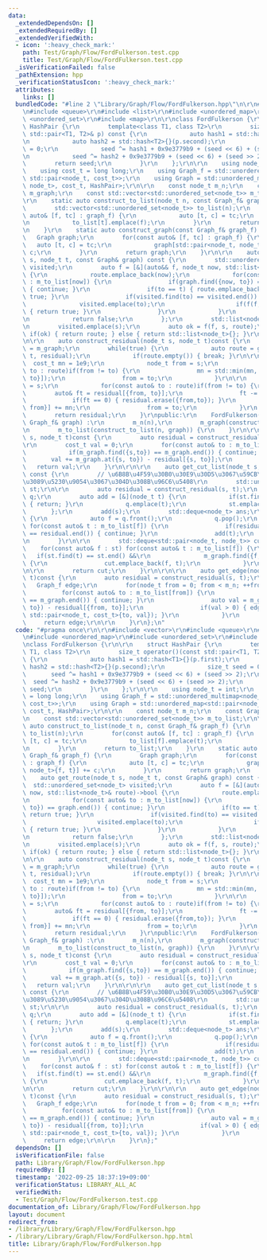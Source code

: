 ```yaml
---
data:
  _extendedDependsOn: []
  _extendedRequiredBy: []
  _extendedVerifiedWith:
  - icon: ':heavy_check_mark:'
    path: Test/Graph/Flow/FordFulkerson.test.cpp
    title: Test/Graph/Flow/FordFulkerson.test.cpp
  _isVerificationFailed: false
  _pathExtension: hpp
  _verificationStatusIcon: ':heavy_check_mark:'
  attributes:
    links: []
  bundledCode: "#line 2 \"Library/Graph/Flow/FordFulkerson.hpp\"\n\r\n#include <vector>\r\
    \n#include <queue>\r\n#include <list>\r\n#include <unordered_map>\r\n#include\
    \ <unordered_set>\r\n#include <map>\r\n\r\nclass FordFulkerson {\r\n\r\n    struct\
    \ HashPair {\r\n        template<class T1, class T2>\r\n        size_t operator()(const\
    \ std::pair<T1, T2>& p) const {\r\n            auto hash1 = std::hash<T1>{}(p.first);\r\
    \n            auto hash2 = std::hash<T2>{}(p.second);\r\n            size_t seed\
    \ = 0;\r\n            seed ^= hash1 + 0x9e3779b9 + (seed << 6) + (seed >> 2);\r\
    \n            seed ^= hash2 + 0x9e3779b9 + (seed << 6) + (seed >> 2);\r\n    \
    \        return seed;\r\n        }\r\n    };\r\n\r\n    using node_t = int;\r\n\
    \    using cost_t = long long;\r\n    using Graph_f = std::unordered_multimap<node_t,\
    \ std::pair<node_t, cost_t>>;\r\n    using Graph = std::unordered_map<std::pair<node_t,\
    \ node_t>, cost_t, HashPair>;\r\n\r\n    const node_t m_n;\r\n    const Graph\
    \ m_graph;\r\n    const std::vector<std::unordered_set<node_t>> m_to_list;\r\n\
    \r\n    static auto construct_to_list(node_t n, const Graph_f& graph_f) {\r\n\
    \        std::vector<std::unordered_set<node_t>> to_list(n);\r\n        for(const\
    \ auto& [f, tc] : graph_f) {\r\n            auto [t, c] = tc;\r\n            to_list[f].emplace(t);\r\
    \n            to_list[t].emplace(f);\r\n        }\r\n        return to_list;\r\
    \n    }\r\n    static auto construct_graph(const Graph_f& graph_f) {\r\n     \
    \   Graph graph;\r\n        for(const auto& [f, tc] : graph_f) {\r\n         \
    \   auto [t, c] = tc;\r\n            graph[std::pair<node_t, node_t>{f, t}] +=\
    \ c;\r\n        }\r\n        return graph;\r\n    }\r\n\r\n    auto get_route(node_t\
    \ s, node_t t, const Graph& graph) const {\r\n        std::unordered_set<node_t>\
    \ visited;\r\n        auto f = [&](auto&& f, node_t now, std::list<node_t>& route)->bool\
    \ {\r\n            route.emplace_back(now);\r\n            for(const auto& to\
    \ : m_to_list[now]) {\r\n                if(graph.find({now, to}) == graph.end())\
    \ { continue; }\r\n                if(to == t) { route.emplace_back(t); return\
    \ true; }\r\n                if(visited.find(to) == visited.end()) {\r\n     \
    \               visited.emplace(to);\r\n                    if(f(f, to, route))\
    \ { return true; }\r\n                }\r\n            }\r\n            route.pop_back();\r\
    \n            return false;\r\n        };\r\n        std::list<node_t> route;\r\
    \n        visited.emplace(s);\r\n        auto ok = f(f, s, route);\r\n       \
    \ if(ok) { return route; } else { return std::list<node_t>{}; }\r\n    }\r\n\r\
    \n\r\n    auto construct_residual(node_t s, node_t t)const {\r\n        auto residual\
    \ = m_graph;\r\n        while(true) {\r\n            auto route = get_route(s,\
    \ t, residual);\r\n            if(route.empty()) { break; }\r\n\r\n          \
    \  cost_t mn = 1e9;\r\n            node_t from = s;\r\n            for(const auto&\
    \ to : route)if(from != to) {\r\n                mn = std::min(mn, residual[{from,\
    \ to}]);\r\n                from = to;\r\n            }\r\n\r\n            from\
    \ = s;\r\n            for(const auto& to : route)if(from != to) {\r\n        \
    \        auto& ft = residual[{from, to}];\r\n                ft -= mn;\r\n   \
    \             if(ft == 0) { residual.erase({from,to}); }\r\n                residual[{to,\
    \ from}] += mn;\r\n                from = to;\r\n            }\r\n        }\r\n\
    \        return residual;\r\n    }\r\npublic:\r\n    FordFulkerson(node_t n, const\
    \ Graph_f& graph) :\r\n        m_n(n),\r\n        m_graph(construct_graph(graph)),\r\
    \n        m_to_list(construct_to_list(n, graph)) {\r\n    }\r\n\r\n    auto max_flow(node_t\
    \ s, node_t t)const {\r\n        auto residual = construct_residual(s, t);\r\n\
    \r\n        cost_t val = 0;\r\n        for(const auto& to : m_to_list[s]) {\r\n\
    \            if(m_graph.find({s,to}) == m_graph.end()) { continue; }\r\n     \
    \       val += m_graph.at({s, to}) - residual[{s, to}];\r\n        }\r\n     \
    \   return val;\r\n    }\r\n\r\n\r\n    auto get_cut_list(node_t s, node_t t)\
    \ const {\r\n        // \u6B8B\u4F59\u30B0\u30E9\u30D5\u3067\u59CB\u70B9\u304B\
    \u3089\u5230\u9054\u3067\u304D\u308B\u96C6\u5408\r\n        std::unordered_set<node_t>\
    \ st;\r\n\r\n        auto residual = construct_residual(s, t);\r\n        std::queue<node_t>\
    \ q;\r\n        auto add = [&](node_t t) {\r\n            if(st.find(t) != st.end())\
    \ { return; }\r\n            q.emplace(t);\r\n            st.emplace(t);\r\n \
    \       };\r\n        add(s);\r\n        std::deque<node_t> ans;\r\n        while(!q.empty())\
    \ {\r\n            auto f = q.front();\r\n            q.pop();\r\n           \
    \ for(const auto& t : m_to_list[f]) {\r\n                if(residual.find({f,t})\
    \ == residual.end()) { continue; }\r\n                add(t);\r\n            }\r\
    \n        }\r\n\r\n        std::deque<std::pair<node_t, node_t>> cut;\r\n    \
    \    for(const auto& f : st) for(const auto& t : m_to_list[f]) {\r\n         \
    \   if(st.find(t) == st.end() &&\r\n               m_graph.find({f,t}) != m_graph.end())\
    \ {\r\n                cut.emplace_back(f, t);\r\n            }\r\n        }\r\
    \n\r\n        return cut;\r\n    }\r\n\r\n\r\n    auto get_edge(node_t s, node_t\
    \ t)const {\r\n        auto residual = construct_residual(s, t);\r\n\r\n     \
    \   Graph_f edge;\r\n        for(node_t from = 0; from < m_n; ++from) {\r\n  \
    \          for(const auto& to : m_to_list[from]) {\r\n                if(m_graph.find({from,to})\
    \ == m_graph.end()) { continue; }\r\n                auto val = m_graph.at({from,\
    \ to}) - residual[{from, to}];\r\n                if(val > 0) { edge.emplace(from,\
    \ std::pair<node_t, cost_t>{to, val}); }\r\n            }\r\n        }\r\n   \
    \     return edge;\r\n\r\n    }\r\n};\n"
  code: "#pragma once\r\n\r\n#include <vector>\r\n#include <queue>\r\n#include <list>\r\
    \n#include <unordered_map>\r\n#include <unordered_set>\r\n#include <map>\r\n\r\
    \nclass FordFulkerson {\r\n\r\n    struct HashPair {\r\n        template<class\
    \ T1, class T2>\r\n        size_t operator()(const std::pair<T1, T2>& p) const\
    \ {\r\n            auto hash1 = std::hash<T1>{}(p.first);\r\n            auto\
    \ hash2 = std::hash<T2>{}(p.second);\r\n            size_t seed = 0;\r\n     \
    \       seed ^= hash1 + 0x9e3779b9 + (seed << 6) + (seed >> 2);\r\n          \
    \  seed ^= hash2 + 0x9e3779b9 + (seed << 6) + (seed >> 2);\r\n            return\
    \ seed;\r\n        }\r\n    };\r\n\r\n    using node_t = int;\r\n    using cost_t\
    \ = long long;\r\n    using Graph_f = std::unordered_multimap<node_t, std::pair<node_t,\
    \ cost_t>>;\r\n    using Graph = std::unordered_map<std::pair<node_t, node_t>,\
    \ cost_t, HashPair>;\r\n\r\n    const node_t m_n;\r\n    const Graph m_graph;\r\
    \n    const std::vector<std::unordered_set<node_t>> m_to_list;\r\n\r\n    static\
    \ auto construct_to_list(node_t n, const Graph_f& graph_f) {\r\n        std::vector<std::unordered_set<node_t>>\
    \ to_list(n);\r\n        for(const auto& [f, tc] : graph_f) {\r\n            auto\
    \ [t, c] = tc;\r\n            to_list[f].emplace(t);\r\n            to_list[t].emplace(f);\r\
    \n        }\r\n        return to_list;\r\n    }\r\n    static auto construct_graph(const\
    \ Graph_f& graph_f) {\r\n        Graph graph;\r\n        for(const auto& [f, tc]\
    \ : graph_f) {\r\n            auto [t, c] = tc;\r\n            graph[std::pair<node_t,\
    \ node_t>{f, t}] += c;\r\n        }\r\n        return graph;\r\n    }\r\n\r\n\
    \    auto get_route(node_t s, node_t t, const Graph& graph) const {\r\n      \
    \  std::unordered_set<node_t> visited;\r\n        auto f = [&](auto&& f, node_t\
    \ now, std::list<node_t>& route)->bool {\r\n            route.emplace_back(now);\r\
    \n            for(const auto& to : m_to_list[now]) {\r\n                if(graph.find({now,\
    \ to}) == graph.end()) { continue; }\r\n                if(to == t) { route.emplace_back(t);\
    \ return true; }\r\n                if(visited.find(to) == visited.end()) {\r\n\
    \                    visited.emplace(to);\r\n                    if(f(f, to, route))\
    \ { return true; }\r\n                }\r\n            }\r\n            route.pop_back();\r\
    \n            return false;\r\n        };\r\n        std::list<node_t> route;\r\
    \n        visited.emplace(s);\r\n        auto ok = f(f, s, route);\r\n       \
    \ if(ok) { return route; } else { return std::list<node_t>{}; }\r\n    }\r\n\r\
    \n\r\n    auto construct_residual(node_t s, node_t t)const {\r\n        auto residual\
    \ = m_graph;\r\n        while(true) {\r\n            auto route = get_route(s,\
    \ t, residual);\r\n            if(route.empty()) { break; }\r\n\r\n          \
    \  cost_t mn = 1e9;\r\n            node_t from = s;\r\n            for(const auto&\
    \ to : route)if(from != to) {\r\n                mn = std::min(mn, residual[{from,\
    \ to}]);\r\n                from = to;\r\n            }\r\n\r\n            from\
    \ = s;\r\n            for(const auto& to : route)if(from != to) {\r\n        \
    \        auto& ft = residual[{from, to}];\r\n                ft -= mn;\r\n   \
    \             if(ft == 0) { residual.erase({from,to}); }\r\n                residual[{to,\
    \ from}] += mn;\r\n                from = to;\r\n            }\r\n        }\r\n\
    \        return residual;\r\n    }\r\npublic:\r\n    FordFulkerson(node_t n, const\
    \ Graph_f& graph) :\r\n        m_n(n),\r\n        m_graph(construct_graph(graph)),\r\
    \n        m_to_list(construct_to_list(n, graph)) {\r\n    }\r\n\r\n    auto max_flow(node_t\
    \ s, node_t t)const {\r\n        auto residual = construct_residual(s, t);\r\n\
    \r\n        cost_t val = 0;\r\n        for(const auto& to : m_to_list[s]) {\r\n\
    \            if(m_graph.find({s,to}) == m_graph.end()) { continue; }\r\n     \
    \       val += m_graph.at({s, to}) - residual[{s, to}];\r\n        }\r\n     \
    \   return val;\r\n    }\r\n\r\n\r\n    auto get_cut_list(node_t s, node_t t)\
    \ const {\r\n        // \u6B8B\u4F59\u30B0\u30E9\u30D5\u3067\u59CB\u70B9\u304B\
    \u3089\u5230\u9054\u3067\u304D\u308B\u96C6\u5408\r\n        std::unordered_set<node_t>\
    \ st;\r\n\r\n        auto residual = construct_residual(s, t);\r\n        std::queue<node_t>\
    \ q;\r\n        auto add = [&](node_t t) {\r\n            if(st.find(t) != st.end())\
    \ { return; }\r\n            q.emplace(t);\r\n            st.emplace(t);\r\n \
    \       };\r\n        add(s);\r\n        std::deque<node_t> ans;\r\n        while(!q.empty())\
    \ {\r\n            auto f = q.front();\r\n            q.pop();\r\n           \
    \ for(const auto& t : m_to_list[f]) {\r\n                if(residual.find({f,t})\
    \ == residual.end()) { continue; }\r\n                add(t);\r\n            }\r\
    \n        }\r\n\r\n        std::deque<std::pair<node_t, node_t>> cut;\r\n    \
    \    for(const auto& f : st) for(const auto& t : m_to_list[f]) {\r\n         \
    \   if(st.find(t) == st.end() &&\r\n               m_graph.find({f,t}) != m_graph.end())\
    \ {\r\n                cut.emplace_back(f, t);\r\n            }\r\n        }\r\
    \n\r\n        return cut;\r\n    }\r\n\r\n\r\n    auto get_edge(node_t s, node_t\
    \ t)const {\r\n        auto residual = construct_residual(s, t);\r\n\r\n     \
    \   Graph_f edge;\r\n        for(node_t from = 0; from < m_n; ++from) {\r\n  \
    \          for(const auto& to : m_to_list[from]) {\r\n                if(m_graph.find({from,to})\
    \ == m_graph.end()) { continue; }\r\n                auto val = m_graph.at({from,\
    \ to}) - residual[{from, to}];\r\n                if(val > 0) { edge.emplace(from,\
    \ std::pair<node_t, cost_t>{to, val}); }\r\n            }\r\n        }\r\n   \
    \     return edge;\r\n\r\n    }\r\n};"
  dependsOn: []
  isVerificationFile: false
  path: Library/Graph/Flow/FordFulkerson.hpp
  requiredBy: []
  timestamp: '2022-09-25 18:37:19+09:00'
  verificationStatus: LIBRARY_ALL_AC
  verifiedWith:
  - Test/Graph/Flow/FordFulkerson.test.cpp
documentation_of: Library/Graph/Flow/FordFulkerson.hpp
layout: document
redirect_from:
- /library/Library/Graph/Flow/FordFulkerson.hpp
- /library/Library/Graph/Flow/FordFulkerson.hpp.html
title: Library/Graph/Flow/FordFulkerson.hpp
---
```

